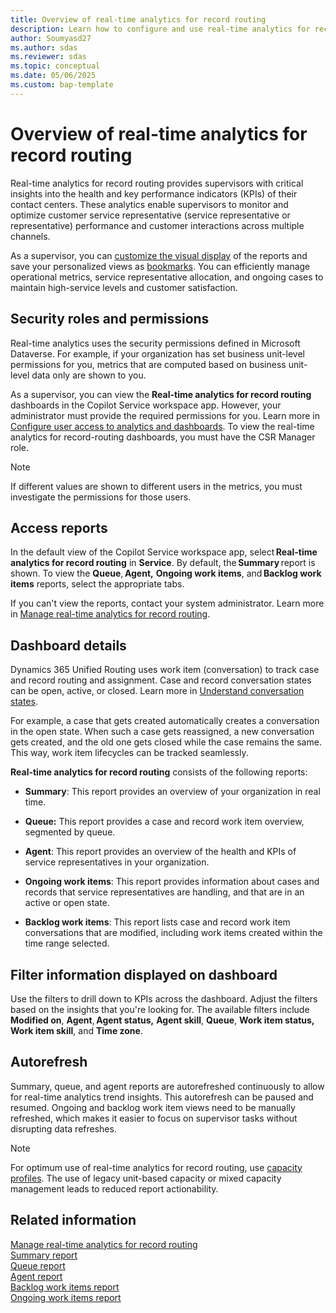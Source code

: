 ```yaml
---
title: Overview of real-time analytics for record routing
description: Learn how to configure and use real-time analytics for record routing to enhance agent performance and customer support.
author: Soumyasd27
ms.author: sdas
ms.reviewer: sdas
ms.topic: conceptual
ms.date: 05/06/2025
ms.custom: bap-template
---
```


# Overview of real-time analytics for record routing

Real-time analytics for record routing provides supervisors with critical insights into the health and key performance indicators (KPIs) of their contact centers. These analytics enable supervisors to monitor and optimize customer service representative (service representative or representative) performance and customer interactions across multiple channels. 

As a supervisor, you can [customize the visual display](customize-reports.md#customize-visual-display) of the reports and save your personalized views as [bookmarks](manage-bookmarks.md#manage-bookmarks-for-reports). You can efficiently manage operational metrics, service representative allocation, and ongoing cases to maintain high-service levels and customer satisfaction.

## Security roles and permissions

Real-time analytics uses the security permissions defined in Microsoft Dataverse. For example, if your organization has set business unit-level permissions for you, metrics that are computed based on business unit-level data only are shown to you.

As a supervisor, you can view the **Real-time analytics for record routing** dashboards in the Copilot Service workspace app. However, your administrator must provide the required permissions for you. Learn more in [Configure user access to analytics and dashboards](../administer/configure-customer-service-analytics-insights-csh.md#configure-user-access-to-analytics-and-dashboards). To view the real-time analytics for record-routing dashboards, you must have the CSR Manager role.

> [!NOTE]
> If different values are shown to different users in the metrics, you must investigate the permissions for those users.

## **Access reports**

In the default view of the Copilot Service workspace app, select **Real-time analytics for record routing** in **Service**. By default, the **Summary** report is shown. To view the **Queue**, **Agent,** **Ongoing work items**, and **Backlog work items** reports, select the appropriate tabs.

If you can't view the reports, contact your system administrator. Learn more in [Manage real-time analytics for record routing](../administer/enable-record-routing.md#manage-real-time-analytics-for-record-routing).

## Dashboard details 

Dynamics 365 Unified Routing uses work item (conversation) to track case and record routing and assignment. Case and record conversation states can be open, active, or closed. Learn more in [Understand conversation states](oc-conversation-state.md#understand-conversation-states). 

For example, a case that gets created automatically creates a conversation in the open state. When such a case gets reassigned, a new conversation gets created, and the old one gets closed while the case remains the same. This way, work item lifecycles can be tracked seamlessly.

**Real-time analytics for record routing** consists of the following reports:

- **Summary**: This report provides an overview of your organization in real time.

- **Queue:** This report provides a case and record work item overview, segmented by queue.

- **Agent**: This report provides an overview of the health and KPIs of service representatives in your organization.

- **Ongoing work items**: This report provides information about cases and records that service representatives are handling, and that are in an active or open state.

- **Backlog work items**: This report lists case and record work item conversations that are modified, including work items created within the time range selected.

## Filter information displayed on dashboard 

Use the filters to drill down to KPIs across the dashboard. Adjust the filters based on the insights that you're looking for. The available filters include **Modified on**, **Agent**, **Agent status,** **Agent skill**, **Queue**, **Work item status,** **Work item skill**, and **Time zone**.

## Autorefresh 

Summary, queue, and agent reports are autorefreshed continuously to allow for real-time analytics trend insights. This autorefresh can be paused and resumed. Ongoing and backlog work item views need to be manually refreshed, which makes it easier to focus on supervisor tasks without disrupting data refreshes.

> [!NOTE]
> For optimum use of real-time analytics for record routing, use [capacity profiles](../administer/capacity-profiles.md#create-and-manage-capacity-profiles). The use of legacy unit-based capacity or mixed capacity management leads to reduced report actionability.

## Related information

[Manage real-time analytics for record routing](../administer/enable-record-routing.md#manage-real-time-analytics-for-record-routing)  
[Summary report](rr-summary.md#view-and-understand-real-time-analytics-for-record-routing-in-the-summary-report)  
[Queue report](rr-queue.md#view-and-understand-real-time-analytics-for-record-routing-in-the-queue-report)  
[Agent report](rr-agent.md#view-and-understand-real-time-analytics-for-record-routing-in-the-agent-report)  
[Backlog work items report](rr-backlogitems.md#view-and-understand-real-time-analytics-for-record-routing-in-the-backlog-work-items-report)  
[Ongoing work items report](rr-ongoingworkitems.md#view-and-understand-real-time-analytics-for-record-routing-in-the-ongoing-work-items-report) 
